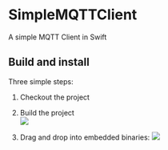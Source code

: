 # SimpleMQTTClient  

A simple MQTT Client in Swift

## Build and install

Three simple steps: 

1. Checkout the project
2. Build the project  
	![][image-1]  

3. Drag and drop into embedded binaries: 
	![][image-2]

[image-1]:	run.png
[image-2]:	eb.png